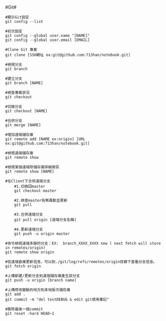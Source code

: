 #Git#

	#顯示Git設定
	git config --list

	#初次設定
	git config --global user.name "[NAME]"
	git config --global user.email [EMAIL]

	#Clone Git 專案
	git clone [SSH網址 ex:git@github.com:713han/notebook.git]

	#檢視分支
	git branch

	#建立分支
	git branch [NAME]

	#檢查專案狀況
	git checkout

	#切換分支
	git checkout [NAME]

	#合併分支
	git merge [NAME]

	#增加遠端儲存庫
	git remote add [NAME ex:origin] [URL ex:git@github.com:713han/notebook.git]

	#檢視遠端儲存庫
	git remote show

	#檢視某個遠端除儲存庫詳細資訊
	git remote show [NAME]

	#在Client下合併遠端分支
		#1.切換回master
		git checkout master

		#2.檢查master有無異動並更新
		git pull

		#3.合併遠端分支
		git pull origin [遠端分支名稱]

		#4.更新遠端分支
		git push -u origin master

	#命令檢視遠端多餘的分支：EX:  branch_XXXX_XXXX new ( next fetch will store in remotes/origin)
	git remote show origin
	
	#從遠端倉庫更新信息，可以到./git/log/refs/remotes/origin目錄下查看分支信息。
	git fetch origin

	#上傳新建/更新分支到遠端儲存庫產生該分支
	git push -u origin [branch name]

	#上傳修改變動的地方到本地版次儲存庫
	git add .
	git commit -m "del testDEBUG & edit git使用筆記"

	#刪除最後一個commit
	git reset -hard HEAD~1
